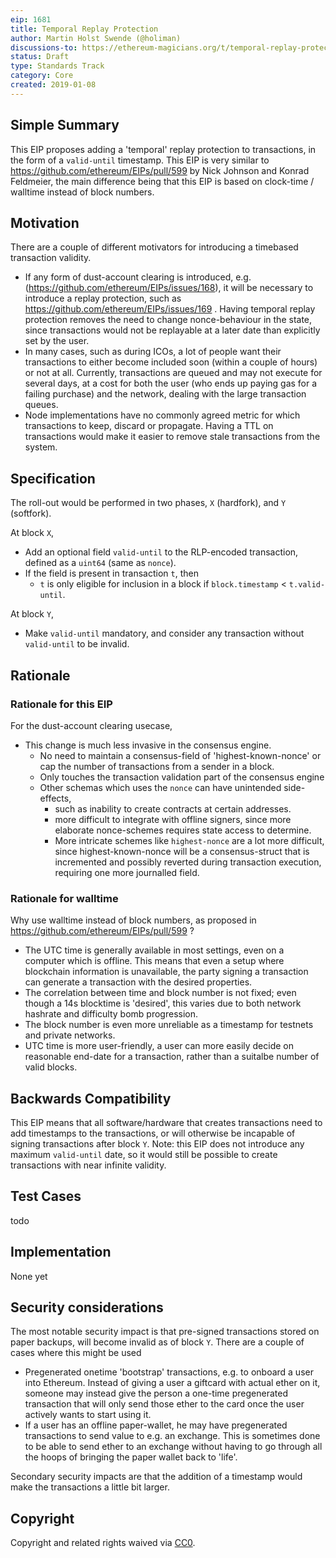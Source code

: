```yaml
---
eip: 1681
title: Temporal Replay Protection
author: Martin Holst Swende (@holiman)
discussions-to: https://ethereum-magicians.org/t/temporal-replay-protection/2355
status: Draft
type: Standards Track
category: Core
created: 2019-01-08
---
```


## Simple Summary

This EIP proposes adding a 'temporal' replay protection to transactions, in the form of a `valid-until` timestamp. 
This EIP is very similar to https://github.com/ethereum/EIPs/pull/599 by Nick Johnson and Konrad Feldmeier, the main difference
being that this EIP is based on clock-time / walltime instead of block numbers. 


## Motivation

There are a couple of different motivators for introducing a timebased transaction validity. 

- If any form of dust-account clearing is introduced, e.g. (https://github.com/ethereum/EIPs/issues/168), it will be necessary
to introduce a replay protection, such as https://github.com/ethereum/EIPs/issues/169 . Having temporal replay protection removes the need
to change nonce-behaviour in the state, since transactions would not be replayable at a later date than explicitly set by the user. 
- In many cases, such as during ICOs, a lot of people want their transactions to either become included soon (within a couple of hours) or not at all. Currently, 
transactions are queued and may not execute for several days, at a cost for both the user (who ends up paying gas for a failing purchase) and the network, dealing with the large transaction queues.  
- Node implementations have no commonly agreed metric for which transactions to keep, discard or propagate. Having a TTL on transactions would make it easier to remove stale transactions from the system. 

## Specification

The roll-out would be performed in two phases, `X` (hardfork), and `Y` (softfork).

At block `X`, 

- Add an optional field `valid-until` to the RLP-encoded transaction, defined as a `uint64` (same as `nonce`). 
- If the field is present in transaction `t`, then
  - `t` is only eligible for inclusion in a block if `block.timestamp` < `t.valid-until`. 

At block `Y`, 
- Make `valid-until` mandatory, and consider any transaction without `valid-until` to be invalid. 

## Rationale

### Rationale for this EIP

For the dust-account clearing usecase, 
- This change is much less invasive in the consensus engine. 
  - No need to maintain a consensus-field of 'highest-known-nonce' or cap the number of transactions from a sender in a block. 
  - Only touches the transaction validation part of the consensus engine
  - Other schemas which uses the `nonce` can have unintended side-effects, 
    - such as inability to create contracts at certain addresses.
    - more difficult to integrate with offline signers, since more elaborate nonce-schemes requires state access to determine. 
    - More intricate schemes like `highest-nonce` are a lot more difficult, since highest-known-nonce will be a consensus-struct that is incremented and possibly reverted during transaction execution, requiring one more journalled field.  


### Rationale for walltime
 
Why use walltime instead of block numbers, as proposed in https://github.com/ethereum/EIPs/pull/599 ? 

- The UTC time is generally available in most settings, even on a computer which is offline. This means that even a setup where blockchain information is unavailable, the party signing a transaction can generate a transaction with the desired properties. 
- The correlation between time and block number is not fixed; even though a 14s blocktime is 'desired', this varies due to both network hashrate and difficulty bomb progression. 
- The block number is even more unreliable as a timestamp for testnets and private networks.
- UTC time is more user-friendly, a user can more easily decide on reasonable end-date for a transaction, rather than a suitalbe number of valid blocks.


## Backwards Compatibility

This EIP means that all software/hardware that creates transactions need to add timestamps to the transactions, or will otherwise be incapable of signing transactions after block `Y`. Note: this EIP does not introduce any maximum `valid-until` date, so it would still be possible to create
transactions with near infinite validity. 

## Test Cases

todo

## Implementation

None yet

## Security considerations

The most notable security impact is that pre-signed transactions stored on paper backups, will become invalid as of block `Y`. There are a couple of cases where this might be used
   - Pregenerated onetime 'bootstrap' transactions, e.g. to onboard a user into Ethereum. Instead of giving a user a giftcard with actual ether on it, someone may instead give the person a one-time pregenerated transaction that will only send those ether to the card once the 
user actively wants to start using it.
   - If a user has an offline paper-wallet, he may have pregenerated transactions to send value to e.g. an exchange. This is sometimes done to be able to send ether to an exchange without having to go through all the hoops of bringing the paper wallet back to 'life'. 

Secondary security impacts are that the addition of a timestamp would make the transactions a little bit larger. 

## Copyright
Copyright and related rights waived via [CC0](https://creativecommons.org/publicdomain/zero/1.0/).

